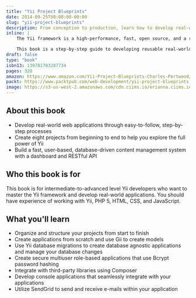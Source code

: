 ```yaml
---
title: "Yii Project Blueprints"
date: 2014-09-25T00:00:00-00:00
slug: "yii-project-blueprints"
description: From conception to production, learn how to develop real-world applications with the Yii framework
inline: | 
    The Yii framework is a high-performance, fast, open source, and a rapid development PHP framework that can be used to develop modern web applications. It provides the toolkit for developing both personal projects and enterprise applications. Yii’s component-based architecture lets developers build modules so that they aren’t customizing the underlying code base and so that anything they build is easy to use in different projects.

    This book is a step-by-step guide to developing reusable real-world applications using the Yii framework. The book will guide you through several projects from the project conception through to planning your project and implementation. You will explore the key features of the framework and learn how to use it efficiently and effectively to build solid core applications that you’ll be able to reuse in real-world projects. At the end of each project, you’ll have a better understanding of Yii and a working application that you can use in the future.
draft: false
type: "book"
isbn13: 139781783287734
pages: 320
amazon: https://www.amazon.com/Yii-Project-Blueprints-Charles-Portwood/dp/178328773X
packt: https://www.packtpub.com/web-development/yii-project-blueprints
image: https://s3-us-west-2.amazonaws.com/cdn.ciims.io/erianna.ciims.io/yii_project_blueprints_cover.jpg
---
```

## About this book
- Develop real-world web applications through easy-to-follow, step-by-step processes
- Create eight projects from beginning to end to help you explore the full power of Yii
- Build a fast, user-based, database-driven content management system with a dashboard and RESTful API

## Who this book is for
This book is for intermediate-to-advanced level Yii developers who want to master the Yii framework and develop real-world applications. You should have experience of working with Yii, PHP 5, HTML, CSS, and JavaScript.

## What you'll learn
- Organize and structure your projects from start to finish
- Create applications from scratch and use Gii to create models
- Use Yii database migrations to create database agnostic applications and manage your database changes
- Create secure multiuser role-based applications that use Bcrypt password hashing
- Integrate with third-party libraries using Composer
- Develop console applications that seamlessly integrate with your applications
- Utilize SendGrid to send and receive e-mails within your application